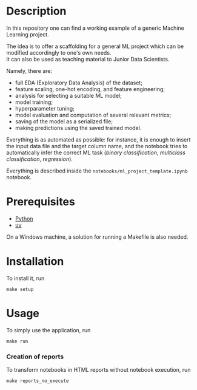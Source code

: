 # Description

In this repository one can find a working example of a generic Machine Learning project. 

The idea is to offer a scaffolding for a general ML project which can be modified accordingly to one's own needs. \
It can also be used as teaching material to Junior Data Scientists.


Namely, there are:
- full EDA (Exploratory Data Analysis) of the dataset;
- feature scaling, one-hot encoding, and feature engineering;
- analysis for selecting a suitable ML model;
- model training;
- hyperparameter tuning;
- model evaluation and computation of several relevant metrics;
- saving of the model as a serialized file;
- making predictions using the saved trained model. 

Everything is as automated as possible: for instance, it is enough to insert the input data file and the target column name, and the notebook tries to automatically infer the correct ML task (*binary classification*, *multiclass classification*, *regression*).

Everything is described inside the `notebooks/ml_project_template.ipynb` notebook.

# Prerequisites

  * [Python](https://www.python.org/)
  * [uv](https://github.com/astral-sh/uv)

On a Windows machine, a solution for running a Makefile is also needed.

# Installation

To install it, run

```
make setup
```

# Usage

To simply use the application, run
```
make run
```

### Creation of reports

To transform notebooks in HTML reports without notebook execution, run 
```
make reports_no_execute
```
